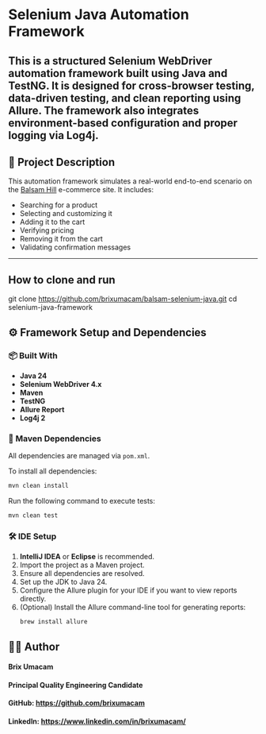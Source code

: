 # Selenium Java Automation Framework
This is a structured Selenium WebDriver automation framework built using Java and TestNG. 
It is designed for cross-browser testing, data-driven testing, and clean reporting using Allure.
The framework also integrates environment-based configuration and proper logging via Log4j.
---

## 📌 Project Description
This automation framework simulates a real-world end-to-end scenario on the [Balsam Hill](https://www.balsamhill.com/) e-commerce site. 
It includes:
- Searching for a product
- Selecting and customizing it
- Adding it to the cart
- Verifying pricing
- Removing it from the cart
- Validating confirmation messages
---

## How to clone and run
git clone https://github.com/brixumacam/balsam-selenium-java.git
cd selenium-java-framework

## ⚙️ Framework Setup and Dependencies
### 📦 Built With
- **Java 24**
- **Selenium WebDriver 4.x**
- **Maven**
- **TestNG**
- **Allure Report**
- **Log4j 2**

### 🧩 Maven Dependencies
All dependencies are managed via `pom.xml`.

To install all dependencies:
```bash
mvn clean install
```

Run the following command to execute tests:
```bash
mvn clean test
```

### 🛠️ IDE Setup
1. **IntelliJ IDEA** or **Eclipse** is recommended.
2. Import the project as a Maven project.
3. Ensure all dependencies are resolved.
4. Set up the JDK to Java 24.
5. Configure the Allure plugin for your IDE if you want to view reports directly.
6. (Optional) Install the Allure command-line tool for generating reports:
   ```bash
   brew install allure
   ```

## 🙋‍♂️ Author
#### Brix Umacam
#### Principal Quality Engineering Candidate
#### GitHub: https://github.com/brixumacam
#### LinkedIn: https://www.linkedin.com/in/brixumacam/
